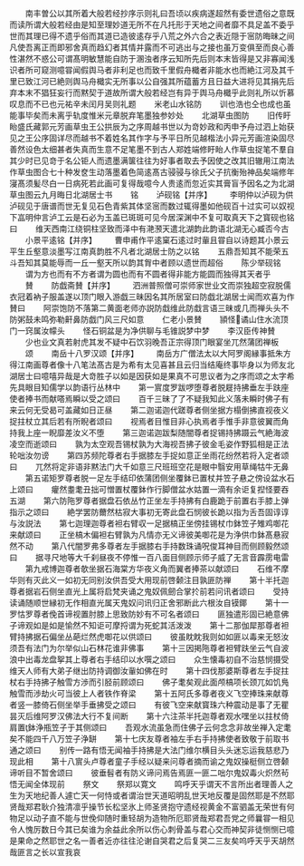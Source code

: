 <!-- { "loadSidebar": true } -->
　　南丰曽公以其所着大般若经抄序示则礼曰吾顷以疾病遂超然有委世遗俗之意既而读所谓大般若经由是知至理妙道无所不在凡托形于天地之间者靡不具足盖不委乎世而其理已得不遗乎俗而其道已造彼逺存乎八荒之外六合之表近隠于宻防晦昧之间凡使吾离正而即邪舍真而趋幻者其情并露而不可逃出与之接也虽万变俱至而良心善性湛然不惑公可谓髙明敏慧能自防于溷浊者序云知所先后则本末皆得是又非寡闻浅识者所可窥测噫甞闻假舆马者非利足也而致千里假舟檝者非能水也而絶江河及其千里已致江河已絶则舆马舟檝实无所事以公自强其所蕴蓄方且日益大进将见其捐先后弃本末不猖狂妄行而黙契于道故所谓大般若经岂有异于舆马舟檝乎此则礼所以忻慕叹息而不已也元祐辛未闰月吴则礼题
　　米老山水铭防
　　训也浩也仝也成也虽能事毕矣而未离乎轨度惟米元章脱弃笔墨独参妙处
　　北湖草虫图防
　　旧传盱眙盛氏藏郭元芳画草虫王公拱辰为之序周越书世以为竒妙政和丙申予舟过泗上始获见之王公序固详尽而越书不着姓名其作字与予平日所见越楷法小异元芳画渲染固尽善然设色太细甚者失真而生意不足笔墨不到古人郑姓端修盱眙人作草虫捉笔不羣自其少时已见竒于名公钜人而遗墨满箧往往为好事者取去予因使之改其旧辙用江南法作草虫图合七十种发奁生动落墨着色简逺髙古骎骎与徐氏父子抗衡殆神品矣端修年寖髙须髪尽白一日病死若此画可复得哉噫今人贵逺而忽近实其膏盲予因名之为北湖草虫图云九月晦日北湖居士书
　　铭
　　泸砚铭【并序】
　　李明仲以泸砚为供泸砚见于唐谱而世无复见石色青紫其体坚宻而数过辄得墨如他砚百十过实可以奴视下嵓明仲言泸工云是石必为玉盖已斑斑可见今居深渊中不复可取真天下之寳砚也铭曰
　　维天西南江绕铜柱坚致而泽中有滟滪天遣北湖韵此韵语北湖无心臧否今古
　　小景平逺铭【并序】
　　曹申甫作平逺窠石逺过时軰且甞自以诗题其小景云平生丘壑意淡墨写江南真韵胜不凡者北湖居士防之以铭
　　五鼎吾知其不能荣五斗吾知其莫能辱而一丘一壑天所以韵其胷中者顾以遗世而超俗
　　陈少举砚铭
　　谓为方也而有不方者谓为圆也而有不圆者得非能方能圆而独得其天者乎
　　賛
　　防戯斋賛【并序】
　　泗洲普照僧可崇师家世业文而崇独超空寂脱儒衣冠着衲子服盖遂以顶门眼入游戯三昧因名其所居室曰防戯北湖居士闻而欢喜为作賛曰
　　阿崇饱防不落第二黄面老师亦説防戱维此防戱言语三昧或几而禅头头不防粥鼓未鸣弥勒鼾鼻防戯门风三尺如意
　　仁老小景賛
　　頴怪谲山住水流顶门一窍属汝幪头
　　怪石铜盆是为净供聊与毛锥説梦中梦
　　李汉臣传神賛
　　少也业文真若射虎其发不疑中石饮羽晚吾正宗得顶门眼宴坐兀然蒲团禅板
　　颂
　　南岳十八罗汉颂【并序】
　　南岳方广僧法太以大阿罗阁縁事抵朱方得江南画尊者像十八笔法髙古是为希有太见喜甚且云归当结庵终事毕身以为师友北湖居士曰噫嘻异哉是大竒胜子以如是因获如是果真不可思议者为之序而颂之太字希先具眼目知儒学以韵语行丛林中
　　第一賔度罗跋啰堕尊者脱屣持拂垂左手趺座使者捧书而献嗒焉瞬以受之颂曰
　　百千三昧了了不疑我知此义落未瞬时佛子有来云何无受曷可盖藏如日正昼
　　第二迦诺迦代蹉尊者侧坐据方榻倒拂直视夜义捉拄杖立其后若有所睨者颂曰
　　视焉者目惟目非心执焉者手惟手非意彼翼而角持我上座一睨靡差汝义不堕
　　第三迦诺迦跋梨随闇尊者捉锡持拂蹑云气絶海波凌空而逝颂曰
　　孰为太空观吾锡杖孰为大海视吾拂子彼金毛姿作野狐相是正法轮咄汝勿谤
　　第四苏频陀尊者右手据膝左手捉如意正坐雨花纷然若将入定者颂曰
　　兀然将定非语非黙法门大千如意三尺班班空花是眼中翳安用草绳牯牛无鼻
　　第五诺矩罗尊者脱一足左手结印依蒲团侧坐覆鉢已置杖并笠子悬之傍设盆水石上颂曰
　　癯然耋耄丑拙可憎置杖覆鉢作行脚僧盆水姑置一滴有余讵复揑怪要吞五湖
　　第六防陁罗尊者据盘石依丛竹正坐左手持拂有白鹿跪于前置右手膝上弹指示之颂曰
　　絶学罢防薾然枯寂大事初无寄此盘石悯彼长跪以指为舌吾固谆谆与汝説法
　　第七迦理迦尊者袒右臂収一足据槁正坐傍挂锡杖巾鉢笠子雉鸡啣花来献颂曰
　　正坐槁木偏袒右臂孰为凡情亦无义谛彼美啣花是为浄供巾鉢髙悬寂然不动
　　第八代闇罗弗多尊者左手据膝右手持数珠诵呪俊耳神目而侧顾毅然颂曰
　　据寻尺地等大千刹昼夜不停惟一百八面目侧顾示师子威了无言音霹雳电雷
　　第九戒博迦尊者欹坐据石海棠方华夜义角而翼者捧茶以献颂曰
　　石维不摩华则有灭此义一如初无同别汝供吾受大用现前啓颡注目孰匪防禅
　　第十半托迦尊者据岩石侧坐直光上属将启梵夹诵之鬼奴佩劒合掌扵前若问讯者颂曰
　　受持读诵随顺世縁初无作相直光属天鬼奴问讯归正舍邪断此六根汝自镆鎁
　　第十一罗怙罗尊者俛首谛视置肘膝上思致防妙有不可名者颂曰
　　匪独遣形固已絶意佛子谛观如是如是愉然不知讵可摩捋谓为死蛇其活泼泼
　　第十二那伽犀那尊者袒臂持拂据石偏坐丛葩烂然虎啣花以供颂曰
　　彼虽眈眈我则如如匪以毒来无怒汝须吾有法门为尔举似山石林花谁非佛事
　　第十三因掲陁尊者袒臂趺坐云气自波浪中出毒龙盘挐其上尊者右手结印以水噀之颂曰
　　众生懐毒初自不治慈悯摄受维天人师有大弟子继出防持调御汝軰如佛在时
　　第十四伐那婆斯尊者左手捉拄杖右手持拂子触雪方渉而引胫前顾颂曰
　　佛子耄矣观此面颅槁项长颈兀如饥鳬触雪而渉劫火可当彼上人者铁作脊梁
　　第十五阿氏多尊者夜义飞空捧珠来献尊者竖一膝倚石侧坐举手垂拂受之颂曰
　　有彼飞空来献寳珠六种震动是事了无瞿昙灭后维阿罗汉佛法大行不复间断
　　第十六注茶半托迦尊者观水嘿坐以拄杖倚肩置鉢浄瓶笠子于其侧颂曰
　　吾观水流虽急而住佛子云何念念非故坐禅入定耄矣不能四千八万笠子浄缾
　　第十七庆友尊者袖左手右手持拂使者致敬于前取书通之颂曰
　　别传一路有悟无闻袖手持拂是大法门维尔横目头头迷忘运我慈悲乃现此相
　　第十八賔头卢尊者童子手经以疑来问尊者摘而谕之鬼奴操梃侧立啓颡谛听目不暂舍颂曰
　　彼垂髫者有防义谛问焉告焉匪一匪二咄尔鬼奴毒火炽然茍悟无闻全体现前
　　祭文
　　祭郑以寛文
　　鸣呼天乎谓天不言所出者理善人之生为天地纪善人遽亡天一何恃或者谓治世天道昭明乱世天地反覆是固然耶是不然耶贤哉郑君耿介独清凛乎操节长松坚氷上师圣贤抱守遗经视黄金不富驷盖无荣世有何物足以动子直不能与世俛仰随时重轻胡为造物所厄耶贤哉郑君吾党之师曩甞一相见令人愧厉数日今其已矣谁为余益此余所以伤心刺骨盖与君心交而神契非徒恻恻已噫是果命之然耶世之名一善者近亦往往沦谢自哭君之后复哭二三友矣呜呼天乎天胡然哉匪言之长以宣我哀














